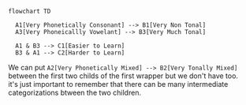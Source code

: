 ```mermaid
flowchart TD

  A1[Very Phonetically Consonant] --> B1[Very Non Tonal]
  A3[Very Phoneicallly Vowelant] --> B3[Very Much Tonal]

  A1 & B3 --> C1[Easier to Learn]
  B3 & A1 --> C2[Harder to Learn]
```

We can put `A2[Very Phonetically Mixed] --> B2[Very Tonally Mixed]` between the first two childs of the first wrapper but we don't have too.<br>
it's just important to remember that there can be many intermediate categorizations btween the two children.
